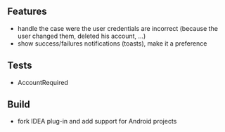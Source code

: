## Features

* handle the case were the user credentials are incorrect (because the user changed them, deleted his account, ...)
* show success/failures notifications (toasts), make it a preference

## Tests

* AccountRequired

## Build

* fork IDEA plug-in and add support for Android projects